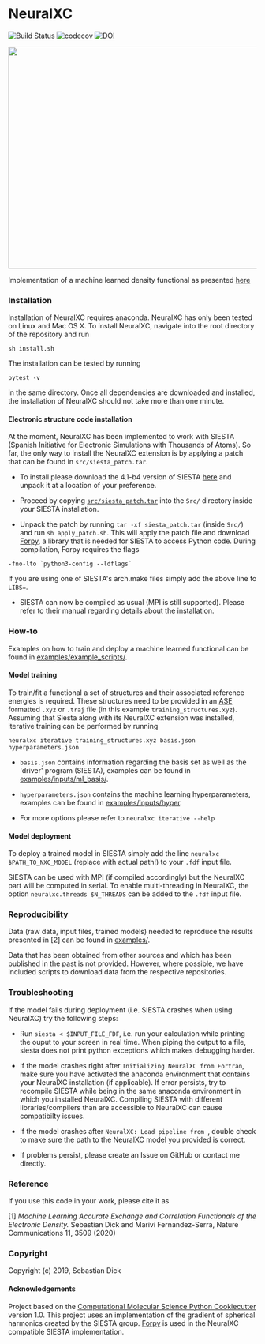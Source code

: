 NeuralXC
==============================
[//]: # (Badges)
[![Build Status](https://travis-ci.org/semodi/neuralxc.svg?branch=master)](https://travis-ci.org/semodi/neuralxc)
[![codecov](https://codecov.io/gh/semodi/neuralxc/branch/master/graph/badge.svg)](https://codecov.io/gh/semodi/neuralxc/branch/master)
[![DOI](https://zenodo.org/badge/175675755.svg)](https://zenodo.org/badge/latestdoi/175675755)

<img src="https://github.com/semodi/neuralxc/blob/master/NeuralXC.png" width="700" height="450" />

Implementation of a machine learned density functional as presented [here](https://chemrxiv.org/articles/Machine_Learning_a_Highly_Accurate_Exchange_and_Correlation_Functional_of_the_Electronic_Density/9947312)


### Installation

Installation of NeuralXC requires anaconda. 
NeuralXC has only been tested on Linux and Mac OS X.
To install NeuralXC, navigate into the root directory of the repository and run 
```
sh install.sh 
```
The installation can be tested by running
```
pytest -v
``` 
in the same directory. Once all dependencies are downloaded and installed, the installation of NeuralXC should not take more than one minute.

#### Electronic structure code installation

At the moment, NeuralXC has been implemented to work with SIESTA (Spanish Initiative for Electronic Simulations with Thousands of Atoms).
So far, the only way to install the NeuralXC extension is by applying a patch that can be found in `src/siesta_patch.tar`. 

- To install please download the 4.1-b4 version of SIESTA [here](https://launchpad.net/siesta) and unpack it at a location of your preference.

- Proceed by copying [`src/siesta_patch.tar`](src) into the `Src/` directory inside your SIESTA installation.

- Unpack the patch by running `tar -xf siesta_patch.tar` (inside `Src/`) and run `sh apply_patch.sh`. This will apply the patch file and download [Forpy](https://github.com/ylikx/forpy), a library that is needed for SIESTA to access Python code. During compilation, Forpy requires the flags
```
-fno-lto `python3-config --ldflags`
```
   If you are using one of SIESTA's arch.make files simply add the above line to `LIBS=`.

- SIESTA can now be compiled as usual (MPI is still supported). Please refer to their manual regarding details about the installation.

### How-to

Examples on how to train and deploy a machine learned functional can be found in [examples/example_scripts/](examples/example_scripts).

#### Model training

To train/fit a functional a set of structures and their associated reference energies is required. These structures need to be provided in an [ASE](https://wiki.fysik.dtu.dk/ase/) formatted `.xyz` or `.traj` file (in this example `training_structures.xyz`). Assuming that Siesta along with its NeuralXC extension was installed, iterative training can be performed by running

`neuralxc iterative training_structures.xyz basis.json hyperparameters.json`

- `basis.json` contains information regarding the basis set as well as the 'driver' program (SIESTA), examples can be found in [examples/inputs/ml_basis/](examples/inputs/ml_basis).   

- `hyperparameters.json` contains the machine learning hyperparameters, examples can be found in [examples/inputs/hyper](examples/inputs/hyper).

- For more options please refer to `neuralxc iterative --help`


#### Model deployment

To deploy a trained model in SIESTA simply add the line `neuralxc $PATH_TO_NXC_MODEL` (replace with actual path!) to your `.fdf` input file. 

SIESTA can be used with MPI (if compiled accordingly) but the NeuralXC part will be computed in serial. To enable multi-threading in NeuralXC, the option `neuralxc.threads $N_THREADS` can be added to the `.fdf` input file.

 

### Reproducibility 

Data (raw data, input files, trained models) needed to reproduce the results presented in \[2\] can be found in [examples/](examples).

Data that has been obtained from other sources and which has been published in the past is not provided. However, where possible, we have included scripts to download data from the respective repositories.


### Troubleshooting

If the model fails during deployment (i.e. SIESTA crashes when using NeuralXC) try the following steps:

- Run `siesta < $INPUT_FILE_FDF`, i.e. run your calculation while printing the ouput to your screen in real time. When piping the output to a file, siesta does not print python exceptions which makes debugging harder.

- If the model crashes right after `Initializing NeuralXC from Fortran`, make sure you have activated the anaconda environment that contains your NeuralXC installation (if applicable).
If error persists, try to recompile SIESTA while being in the same anaconda environment in which you installed NeuralXC. Compiling SIESTA with different libraries/compilers than are accessible to NeuralXC can cause compatibilty issues.

- If the model crashes after `NeuralXC: Load pipeline from `, double check to make sure the path to the NeuralXC model you provided is correct.

- If problems persist, please create an Issue on GitHub or contact me directly.


### Reference

If you use this code in your work, please cite it as 

[1]  *Machine Learning Accurate Exchange and Correlation Functionals of the Electronic Density.* Sebastian Dick and Marivi Fernandez-Serra, Nature Communications 11, 3509 (2020)

### Copyright

Copyright (c) 2019, Sebastian Dick


#### Acknowledgements
 
Project based on the 
[Computational Molecular Science Python Cookiecutter](https://github.com/molssi/cookiecutter-cms) version 1.0. 
This project uses an implementation of the gradient of spherical harmonics created by the SIESTA group. [Forpy](https://github.com/ylikx/forpy) is used in the NeuralXC compatible SIESTA implementation.
